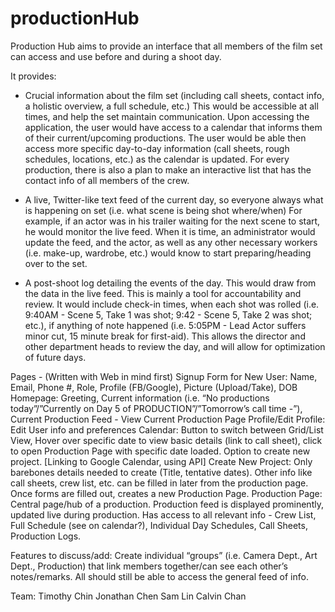 # productionHub

Production Hub aims to provide an interface that all members of the film set can access and use before and during a shoot day. 

It provides:
- Crucial information about the film set (including call sheets, contact info, a holistic overview, a full schedule, etc.) 
This would be accessible at all times, and help the set maintain communication. Upon accessing the application, the user would have access to a calendar that informs them of their current/upcoming productions. The user would be able then access more specific day-to-day information (call sheets, rough schedules, locations, etc.) as the calendar is updated. For every production, there is also a plan to make an interactive list that has the contact info of all members of the crew.

- A live, Twitter-like text feed of the current day, so everyone always what is happening on set (i.e. what scene is being shot where/when)
For example, if an actor was in his trailer waiting for the next scene to start, he would monitor the live feed. When it is time, an administrator would update the feed, and the actor, as well as any other necessary workers (i.e. make-up, wardrobe, etc.) would know to start preparing/heading over to the set.

- A post-shoot log detailing the events of the day. This would draw from the data in the live feed. 
This is mainly a tool for accountability and review. It would include check-in times, when each shot was rolled (i.e. 9:40AM - Scene 5, Take 1 was shot; 9:42 - Scene 5, Take 2 was shot; etc.), if anything of note happened (i.e. 5:05PM - Lead Actor suffers minor cut, 15 minute break for first-aid). This allows the director and other department heads to review the day, and will allow for optimization of future days.

Pages - (Written with Web in mind first)
Signup Form for New User: Name, Email, Phone #, Role, Profile (FB/Google), Picture (Upload/Take), DOB
Homepage: Greeting, Current information (i.e. “No productions today”/”Currently on Day 5 of PRODUCTION”/”Tomorrow’s call time -”), Current Production Feed - View Current Production Page
Profile/Edit Profile: Edit User info and preferences
Calendar: Button to switch between Grid/List View, Hover over specific date to view basic details (link to call sheet), click to open Production Page with specific date loaded. Option to create new project.
[Linking to Google Calendar, using API]
Create New Project: Only barebones details needed to create (Title, tentative dates). Other info like call sheets, crew list, etc. can be filled in later from the production page. Once forms are filled out, creates a new Production Page.
Production Page: Central page/hub of a production. Production feed is displayed prominently, updated live during production. Has access to all relevant info - Crew List, Full Schedule (see on calendar?), Individual Day Schedules, Call Sheets, Production Logs.


Features to discuss/add: Create individual “groups” (i.e. Camera Dept., Art Dept., Production) that link members together/can see each other’s notes/remarks. All should still be able to access the general feed of info.


Team:
Timothy Chin
Jonathan Chen
Sam Lin
Calvin Chan
